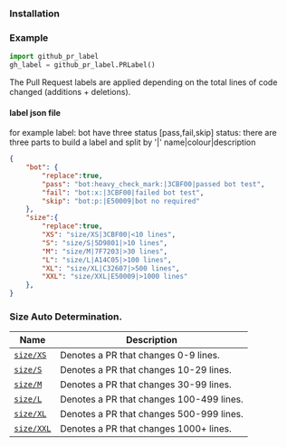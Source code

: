 ### Installation



### Example

```python
import github_pr_label
gh_label = github_pr_label.PRLabel()
```

The Pull Request labels are applied depending on the total lines of code changed (additions + deletions).

#### label json file
for example
label: bot have three status [pass,fail,skip]
status: there are three parts to build a label and split by '|'
        name|colour|description
         
```json
{
    "bot": {
        "replace":true,
        "pass": "bot:heavy_check_mark:|3CBF00|passed bot test",
        "fail": "bot:x:|3CBF00|failed bot test",
        "skip": "bot:p:|E50009|bot no required"
    },
    "size":{
        "replace":true,
        "XS": "size/XS|3CBF00|<10 lines",
        "S": "size/S|5D9801|>10 lines",
        "M": "size/M|7F7203|>30 lines",
        "L": "size/L|A14C05|>100 lines",
        "XL": "size/XL|C32607|>500 lines",
        "XXL": "size/XXL|E50009|>1000 lines"
    }, 
}
```

### Size Auto Determination.
| Name | Description |
| ---- | ----------- |
| <a id="size/XS" href="#size/XS">`size/XS`</a> | Denotes a PR that changes 0-9 lines. |
| <a id="size/S" href="#size/S">`size/S`</a> | Denotes a PR that changes 10-29 lines. |
| <a id="size/M" href="#size/M">`size/M`</a> | Denotes a PR that changes 30-99 lines. |
| <a id="size/L" href="#size/L">`size/L`</a> | Denotes a PR that changes 100-499 lines. |
| <a id="size/XL" href="#size/XL">`size/XL`</a> | Denotes a PR that changes 500-999 lines. |
| <a id="size/XXL" href="#size/XXL">`size/XXL`</a> | Denotes a PR that changes 1000+ lines. |


